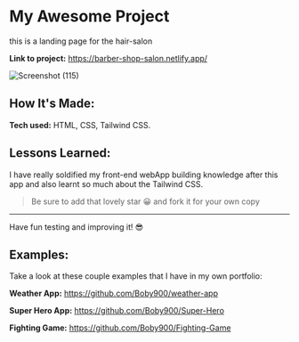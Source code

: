 # My Awesome Project
this is a landing page for the hair-salon

**Link to project:** https://barber-shop-salon.netlify.app/

![Screenshot (115)](https://github.com/Boby900/barber/assets/111265239/a89427fe-aee3-407a-801e-2050e9affcb6)



## How It's Made:

**Tech used:** HTML, CSS, Tailwind CSS.


## Lessons Learned:

I have really soldified my front-end webApp building knowledge after this app and also learnt so much about the Tailwind CSS.

> Be sure to add that lovely star 😀 and fork it for your own copy


---


 Have fun testing and improving it! 😎

## Examples:
Take a look at these couple examples that I have in my own portfolio:

**Weather App:** https://github.com/Boby900/weather-app

**Super Hero App:** https://github.com/Boby900/Super-Hero

**Fighting Game:** https://github.com/Boby900/Fighting-Game

